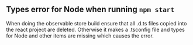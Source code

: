 ## Types error for Node when running `npm start`

When doing the observable store build ensure that all .d.ts files copied into the react project are deleted. Otherwise it makes a .tsconfig file
and types for Node and other items are missing which causes the error.